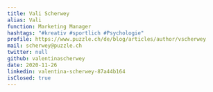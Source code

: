 ```yaml
---
title: Vali Scherwey
alias: Vali
function: Marketing Manager
hashtags: "#kreativ #sportlich #Psychologie"
profile: https://www.puzzle.ch/de/blog/articles/author/vscherwey
mail: scherwey@puzzle.ch
twitter: null
github: valentinascherwey
date: 2020-11-26
linkedin: valentina-scherwey-87a44b164
isClosed: true
---
```

